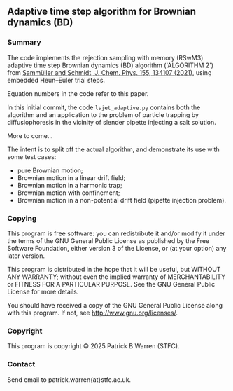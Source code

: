 ## Adaptive time step algorithm for Brownian dynamics (BD)

### Summary

The code implements the rejection sampling with memory (RSwM3)
adaptive time step Brownian dynamics (BD) algorithm ('ALGORITHM 2') from 
[Sammüller and Schmidt, J. Chem. Phys. 155, 134107 (2021)](https://doi.org/10.1063/5.0062396), 
using embedded Heun–Euler trial steps.

Equation numbers in the code refer to this paper.

In this initial commit, the code `lsjet_adaptive.py` contains both the
algorithm and an application to the problem of particle trapping by
diffusiophoresis in the vicinity of slender pipette injecting a salt
solution.

More to come...

The intent is to split off the actual algorithm, and demonstrate its
use with some test cases:
* pure Brownian motion;
* Brownian motion in a linear drift field;
* Brownian motion in a harmonic trap;
* Brownian motion with confinement;
* Brownian motion in a non-potential drift field (pipette injection problem).

### Copying

This program is free software: you can redistribute it and/or modify
it under the terms of the GNU General Public License as published by
the Free Software Foundation, either version 3 of the License, or (at
your option) any later version.

This program is distributed in the hope that it will be useful, but
WITHOUT ANY WARRANTY; without even the implied warranty of
MERCHANTABILITY or FITNESS FOR A PARTICULAR PURPOSE.  See the GNU
General Public License for more details.

You should have received a copy of the GNU General Public License
along with this program.  If not, see
<http://www.gnu.org/licenses/>.

### Copyright

This program is copyright &copy; 2025 Patrick B Warren (STFC).

### Contact

Send email to patrick.warren{at}stfc.ac.uk.

